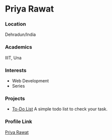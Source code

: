 # Priya Rawat

### Location

Dehradun/India

### Academics

IIIT, Una

### Interests

- Web Development
- Series


### Projects

- [To-Do List](https://github.com/Priya19999/JavaScript) A simple todo list to check your task.

### Profile Link

[Priya Rawat](https://github.com/Priya19999)
